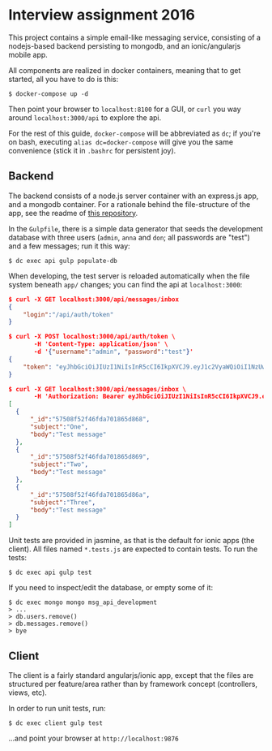# Interview assignment 2016
This project contains a simple email-like messaging service, consisting of a nodejs-based backend persisting to mongodb, and an ionic/angularjs mobile app.

All components are realized in docker containers, meaning that to get started, all you have to do is this:

```
$ docker-compose up -d
```

Then point your browser to `localhost:8100` for a GUI, or `curl` you way around `localhost:3000/api` to explore the api.

For the rest of this guide, `docker-compose` will be abbreviated as `dc`; if you're on bash, executing `alias dc=docker-compose` will give you the same convenience (stick it in `.bashrc` for persistent joy).

## Backend
The backend consists of a node.js server container with an express.js app, and a mongodb container. For a rationale behind the file-structure of the app, see the readme of [this repository](https://github.com/focusaurus/express_code_structure).

In the `Gulpfile`, there is a simple data generator that seeds the development database with three users (`admin`, `anna` and `don`; all passwords are "test") and a few messages; run it this way:
```
$ dc exec api gulp populate-db
```

When developing, the test server is reloaded automatically when the file system beneath `app/` changes; you can find the api at `localhost:3000`:
```json
$ curl -X GET localhost:3000/api/messages/inbox
{
    "login":"/api/auth/token"
}

$ curl -X POST localhost:3000/api/auth/token \
       -H 'Content-Type: application/json' \
       -d '{"username":"admin", "password":"test"}'
{
    "token": "eyJhbGciOiJIUzI1NiIsInR5cCI6IkpXVCJ9.eyJ1c2VyaWQiOiI1NzUwOGY1MmY0NmZkYTcwMTg2NWQ4NjUiLCJpYXQiOjE0NjQ5MDE0OTksImV4cCI6MTQ2NTUwNjI5OX0.lPqNsYxVajtARztGzAxY3YCNNp9RL-Lr6aBjtS1qaPs"
}

$ curl -X GET localhost:3000/api/messages/inbox \
       -H 'Authorization: Bearer eyJhbGciOiJIUzI1NiIsInR5cCI6IkpXVCJ9.eyJ1c2VyaWQiOiI1NzUwOGY1MmY0NmZkYTcwMTg2NWQ4NjUiLCJpYXQiOjE0NjQ5MDE0OTksImV4cCI6MTQ2NTUwNjI5OX0.lPqNsYxVajtARztGzAxY3YCNNp9RL-Lr6aBjtS1qaPs'
[
  {
      "_id":"57508f52f46fda701865d868",
      "subject":"One",
      "body":"Test message"
  },
  {
      "_id":"57508f52f46fda701865d869",
      "subject":"Two",
      "body":"Test message"
  },
  {
      "_id":"57508f52f46fda701865d86a",
      "subject":"Three",
      "body":"Test message"
  }
]
```

Unit tests are provided in jasmine, as that is the default for ionic apps (the client). All files named `*.tests.js` are expected to contain tests. To run the tests:
```
$ dc exec api gulp test
```

If you need to inspect/edit the database, or empty some of it:
```
$ dc exec mongo mongo msg_api_development
> ...
> db.users.remove()
> db.messages.remove()
> bye
```

## Client
The client is a fairly standard angularjs/ionic app, except that the files are structured per feature/area rather than by framework concept (controllers, views, etc).

In order to run unit tests, run:
```
$ dc exec client gulp test
```
...and point your browser at `http://localhost:9876`
